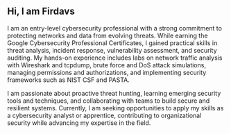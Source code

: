 ## Hi, I am Firdavs

I am an entry-level cybersecurity professional with a strong commitment to protecting networks and data from evolving threats. While earning the Google Cybersecurity Professional Certificates, I gained practical skills in threat analysis, incident response, vulnerability assessment, and security auditing. My hands-on experience includes labs on network traffic analysis with Wireshark and tcpdump, brute force and DoS attack simulations, managing permissions and authorizations, and implementing security frameworks such as NIST CSF and PASTA.

I am passionate about proactive threat hunting, learning emerging security tools and techniques, and collaborating with teams to build secure and resilient systems. Currently, I am seeking opportunities to apply my skills as a cybersecurity analyst or apprentice, contributing to organizational security while advancing my expertise in the field.
